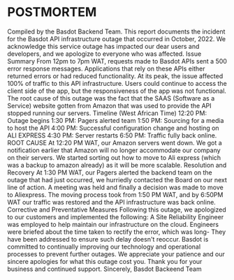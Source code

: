 # POSTMORTEM

[](https://media-exp1.licdn.com/dms/image/D4D12AQHjYLdcYzayQg/article-cover_image-shrink_423_752/0/1667765624397?e=1673481600&v=beta&t=_ivukE3ROdS2y5RNeO8RsQpNc_JsjCe6JvUzooy5jyI)

Compiled by the Basdot Backend Team.
This report documents the incident for the Basdot API infrastructure outage that occurred in October, 2022. We acknowledge this service outage has impacted our dear users and developers, and we apologize to everyone who was affected.
Issue Summary
From 12pm to 7pm WAT, requests made to Basdot APIs sent a 500 error response messages. Applications that rely on these APIs either returned errors or had reduced functionality. At its peak, the issue affected 100% of traffic to this API infrastructure. Users could continue to access the client side of the app, but the responsiveness of the app was not functional. The root cause of this outage was the fact that the SAAS (Software as a Service) website gotten from Amazon that was used to provide the API stopped running our servers.
Timeline (West African Time)
12:20 PM: Outage begins
1:30 PM: Pagers alerted team
1:50 PM: Sourcing for a media to host the API
4:00 PM: Successful configuration change and hosting on ALI EXPRESS
4:30 PM: Server restarts
6:50 PM: Traffic fully back online.
ROOT CAUSE
At 12:20 PM WAT, our Amazon servers went down. We got a notification earlier that Amazon will no longer accommodate our company on their servers. We started sorting out how to move to Ali express (which was a backup to amazon already) as it will be more scalable.
Resolution and Recovery
At 1:30 PM WAT, our Pagers alerted the backend team on the outage that had just occurred, we hurriedly contacted the Board on our next line of action.
A meeting was held and finally a decision was made to move to Aliexpress. The moving process took from 1:50 PM WAT, and by 6:50PM WAT our traffic was restored and the API infrastructure was back online.
Corrective and Preventative Measures
Following this outage, we apologized to our customers and implemented the following:
A Site Reliability Engineer was employed to help maintain our infrastructure on the cloud.
Engineers were briefed about the time taken to rectify the error, which was long- They have been addressed to ensure such delay doesn't reoccur.
Basdot is committed to continually improving our technology and operational processes to prevent further outages. We appreciate your patience and our sincere apologies for what this outage cost you. Thank you for your business and continued support.
Sincerely,
Basdot Backeend Team
